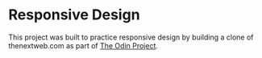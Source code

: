 # Responsive Design

This project was built to practice responsive design by building a clone of
thenextweb.com as part of [The Odin Project](https://www.theodinproject.com/courses/html-and-css/lessons/building-with-responsive-design).
